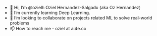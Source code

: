 - 👋 Hi, I’m @ozielh Oziel Hernandez-Salgado (aka Oz Hernandez)
- 🌱 I’m currently learning Deep Learning.
- 💞️ I’m looking to collaborate on projects related ML to solve real-world problems
- 📫 How to reach me - oziel at ai4e.co

<!---
ozielh/ozielh is a ✨ special ✨ repository because its `README.md` (this file) appears on your GitHub profile.
You can click the Preview link to take a look at your changes.
--->

